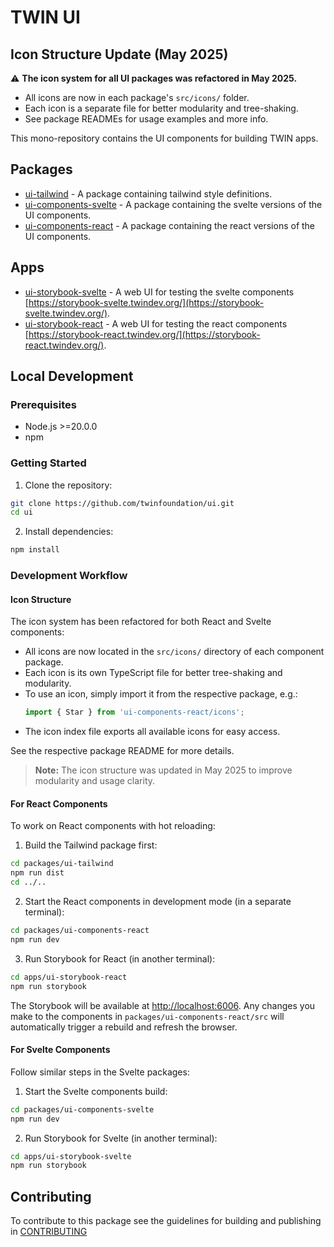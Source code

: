 # TWIN UI

## Icon Structure Update (May 2025)

:warning: **The icon system for all UI packages was refactored in May 2025.**

- All icons are now in each package's `src/icons/` folder.
- Each icon is a separate file for better modularity and tree-shaking.
- See package READMEs for usage examples and more info.

This mono-repository contains the UI components for building TWIN apps.

## Packages

- [ui-tailwind](packages/ui-tailwind/README.md) - A package containing tailwind style definitions.
- [ui-components-svelte](packages/ui-components-svelte/README.md) - A package containing the svelte versions of the UI components.
- [ui-components-react](packages/ui-components-react/README.md) - A package containing the react versions of the UI components.

## Apps

- [ui-storybook-svelte](apps/ui-storybook-svelte/README.md) - A web UI for testing the svelte components [https://storybook-svelte.twindev.org/](https://storybook-svelte.twindev.org/).
- [ui-storybook-react](apps/ui-storybook-react/README.md) - A web UI for testing the react components [https://storybook-react.twindev.org/](https://storybook-react.twindev.org/).

## Local Development

### Prerequisites

- Node.js >=20.0.0
- npm

### Getting Started

1. Clone the repository:

```bash
git clone https://github.com/twinfoundation/ui.git
cd ui
```

2. Install dependencies:

```bash
npm install
```

### Development Workflow

#### Icon Structure

The icon system has been refactored for both React and Svelte components:

- All icons are now located in the `src/icons/` directory of each component package.
- Each icon is its own TypeScript file for better tree-shaking and modularity.
- To use an icon, simply import it from the respective package, e.g.:
  ```js
  import { Star } from 'ui-components-react/icons';
  ```
- The icon index file exports all available icons for easy access.

See the respective package README for more details.

> **Note:** The icon structure was updated in May 2025 to improve modularity and usage clarity.

#### For React Components

To work on React components with hot reloading:

1. Build the Tailwind package first:

```bash
cd packages/ui-tailwind
npm run dist
cd ../..
```

2. Start the React components in development mode (in a separate terminal):

```bash
cd packages/ui-components-react
npm run dev
```

3. Run Storybook for React (in another terminal):

```bash
cd apps/ui-storybook-react
npm run storybook
```

The Storybook will be available at [http://localhost:6006](http://localhost:6006). Any changes you make to the components in `packages/ui-components-react/src` will automatically trigger a rebuild and refresh the browser.

#### For Svelte Components

Follow similar steps in the Svelte packages:

1. Start the Svelte components build:

```bash
cd packages/ui-components-svelte
npm run dev
```

2. Run Storybook for Svelte (in another terminal):

```bash
cd apps/ui-storybook-svelte
npm run storybook
```

## Contributing

To contribute to this package see the guidelines for building and publishing in [CONTRIBUTING](./CONTRIBUTING.md)
